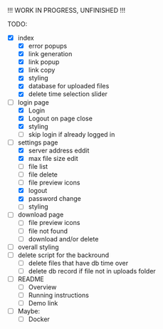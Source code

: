 !!! WORK IN PROGRESS, UNFINISHED !!!

TODO:

* [X] index
  * [X] error popups
  * [X] link generation
  * [X] link popup
  * [X] link copy
  * [X] styling
  * [X] database for uploaded files
  * [X] delete time selection slider
* [ ] login page
  * [X] Login
  * [X] Logout on page close
  * [X] styling
  * [ ] skip login if already logged in
* [ ] settings page
  * [X] server address eddit
  * [X] max file size edit
  * [ ] file list
  * [ ] file delete
  * [ ] file preview icons
  * [X] logout
  * [X] password change
  * [ ] styling
* [ ] download page
  * [ ] file preview icons
  * [ ] file not found
  * [ ] download  and/or delete
* [ ] overall styling
* [ ] delete script for the backround
  * [ ] delete files that have db time over
  * [ ] delete db record if file not in uploads folder
* [ ] README
  * [ ] Overview
  * [ ] Running instructions
  * [ ] Demo link
* [ ] Maybe:
  * [ ] Docker
